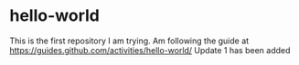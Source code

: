 # hello-world
This is the first repository I am trying. Am following the guide at https://guides.github.com/activities/hello-world/
Update 1 has been added
